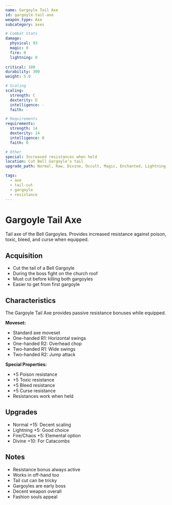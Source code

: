 ```yaml
---
name: Gargoyle Tail Axe
id: gargoyle-tail-axe
weapon_type: Axe
subcategory: axes

# Combat Stats
damage:
  physical: 93
  magic: 0
  fire: 0
  lightning: 0
  
critical: 100
durability: 300
weight: 5.0

# Scaling
scaling:
  strength: C
  dexterity: D
  intelligence: -
  faith: -

# Requirements
requirements:
  strength: 14
  dexterity: 14
  intelligence: 0
  faith: 0

# Other
special: Increased resistances when held
location: Cut Bell Gargoyle's tail
upgrade_path: Normal, Raw, Divine, Occult, Magic, Enchanted, Lightning, Crystal, Fire, Chaos

tags:
  - axe
  - tail-cut
  - gargoyle
  - resistance
---
```


# Gargoyle Tail Axe

Tail axe of the Bell Gargoyles. Provides increased resistance against poison, toxic, bleed, and curse when equipped.

## Acquisition
- Cut the tail of a Bell Gargoyle
- During the boss fight on the church roof
- Must cut before killing both gargoyles
- Easier to get from first gargoyle

## Characteristics
The Gargoyle Tail Axe provides passive resistance bonuses while equipped.

**Moveset:**
- Standard axe moveset
- One-handed R1: Horizontal swings
- One-handed R2: Overhead chop
- Two-handed R1: Wide swings
- Two-handed R2: Jump attack

**Special Properties:**
- +5 Poison resistance
- +5 Toxic resistance  
- +5 Bleed resistance
- +5 Curse resistance
- Resistances work when held

## Upgrades
- Normal +15: Decent scaling
- Lightning +5: Good choice
- Fire/Chaos +5: Elemental option
- Divine +10: For Catacombs

## Notes
- Resistance bonus always active
- Works in off-hand too
- Tail cut can be tricky
- Gargoyles are early boss
- Decent weapon overall
- Fashion souls appeal